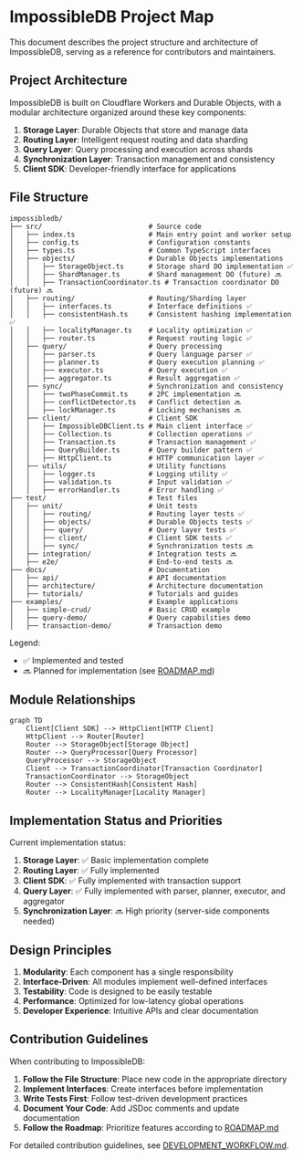 # ImpossibleDB Project Map

This document describes the project structure and architecture of ImpossibleDB, serving as a reference for contributors and maintainers.

## Project Architecture

ImpossibleDB is built on Cloudflare Workers and Durable Objects, with a modular architecture organized around these key components:

1. **Storage Layer**: Durable Objects that store and manage data
2. **Routing Layer**: Intelligent request routing and data sharding
3. **Query Layer**: Query processing and execution across shards
4. **Synchronization Layer**: Transaction management and consistency
5. **Client SDK**: Developer-friendly interface for applications

## File Structure

```
impossibledb/
├── src/                          # Source code
│   ├── index.ts                  # Main entry point and worker setup
│   ├── config.ts                 # Configuration constants
│   ├── types.ts                  # Common TypeScript interfaces
│   ├── objects/                  # Durable Objects implementations
│   │   ├── StorageObject.ts      # Storage shard DO implementation ✅
│   │   ├── ShardManager.ts       # Shard management DO (future) 🔜
│   │   ├── TransactionCoordinator.ts # Transaction coordinator DO (future) 🔜
│   ├── routing/                  # Routing/Sharding layer
│   │   ├── interfaces.ts         # Interface definitions ✅
│   │   ├── consistentHash.ts     # Consistent hashing implementation ✅
│   │   ├── localityManager.ts    # Locality optimization ✅
│   │   ├── router.ts             # Request routing logic ✅
│   ├── query/                    # Query processing
│   │   ├── parser.ts             # Query language parser ✅
│   │   ├── planner.ts            # Query execution planning ✅
│   │   ├── executor.ts           # Query execution ✅
│   │   ├── aggregator.ts         # Result aggregation ✅
│   ├── sync/                     # Synchronization and consistency
│   │   ├── twoPhaseCommit.ts     # 2PC implementation 🔜
│   │   ├── conflictDetector.ts   # Conflict detection 🔜
│   │   ├── lockManager.ts        # Locking mechanisms 🔜
│   ├── client/                   # Client SDK
│   │   ├── ImpossibleDBClient.ts # Main client interface ✅
│   │   ├── Collection.ts         # Collection operations ✅
│   │   ├── Transaction.ts        # Transaction management ✅
│   │   ├── QueryBuilder.ts       # Query builder pattern ✅
│   │   ├── HttpClient.ts         # HTTP communication layer ✅
│   ├── utils/                    # Utility functions
│   │   ├── logger.ts             # Logging utility ✅
│   │   ├── validation.ts         # Input validation ✅
│   │   ├── errorHandler.ts       # Error handling ✅
├── test/                         # Test files
│   ├── unit/                     # Unit tests
│   │   ├── routing/              # Routing layer tests ✅
│   │   ├── objects/              # Durable Objects tests ✅
│   │   ├── query/                # Query layer tests ✅
│   │   ├── client/               # Client SDK tests ✅
│   │   ├── sync/                 # Synchronization tests 🔜
│   ├── integration/              # Integration tests 🔜
│   ├── e2e/                      # End-to-end tests 🔜
├── docs/                         # Documentation
│   ├── api/                      # API documentation
│   ├── architecture/             # Architecture documentation
│   ├── tutorials/                # Tutorials and guides
├── examples/                     # Example applications
│   ├── simple-crud/              # Basic CRUD example
│   ├── query-demo/               # Query capabilities demo
│   ├── transaction-demo/         # Transaction demo
```

Legend:
- ✅ Implemented and tested
- 🔜 Planned for implementation (see [ROADMAP.md](./ROADMAP.md))

## Module Relationships

```mermaid
graph TD
    Client[Client SDK] --> HttpClient[HTTP Client]
    HttpClient --> Router[Router]
    Router --> StorageObject[Storage Object]
    Router --> QueryProcessor[Query Processor]
    QueryProcessor --> StorageObject
    Client --> TransactionCoordinator[Transaction Coordinator]
    TransactionCoordinator --> StorageObject
    Router --> ConsistentHash[Consistent Hash]
    Router --> LocalityManager[Locality Manager]
```

## Implementation Status and Priorities

Current implementation status:

1. **Storage Layer**: ✅ Basic implementation complete
2. **Routing Layer**: ✅ Fully implemented
3. **Client SDK**: ✅ Fully implemented with transaction support
4. **Query Layer**: ✅ Fully implemented with parser, planner, executor, and aggregator
5. **Synchronization Layer**: 🔜 High priority (server-side components needed)

## Design Principles

1. **Modularity**: Each component has a single responsibility
2. **Interface-Driven**: All modules implement well-defined interfaces
3. **Testability**: Code is designed to be easily testable
4. **Performance**: Optimized for low-latency global operations
5. **Developer Experience**: Intuitive APIs and clear documentation

## Contribution Guidelines

When contributing to ImpossibleDB:

1. **Follow the File Structure**: Place new code in the appropriate directory
2. **Implement Interfaces**: Create interfaces before implementation
3. **Write Tests First**: Follow test-driven development practices
4. **Document Your Code**: Add JSDoc comments and update documentation
5. **Follow the Roadmap**: Prioritize features according to [ROADMAP.md](./ROADMAP.md)

For detailed contribution guidelines, see [DEVELOPMENT_WORKFLOW.md](./DEVELOPMENT_WORKFLOW.md).
